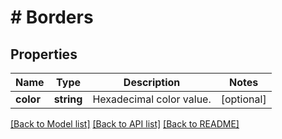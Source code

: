 # # Borders

## Properties

Name | Type | Description | Notes
------------ | ------------- | ------------- | -------------
**color** | **string** | Hexadecimal color value. | [optional] 

[[Back to Model list]](../../README.md#documentation-for-models) [[Back to API list]](../../README.md#documentation-for-api-endpoints) [[Back to README]](../../README.md)


